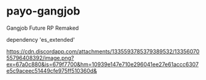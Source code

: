 # payo-gangjob
Gangjob Future RP Remaked

dependency 'es_extended'


https://cdn.discordapp.com/attachments/1335593785379389532/1335607055796408392/image.png?ex=67a0c880&is=679f7700&hm=10939e147e710e296041ee27e61accc6307e5c9aceec51449cfe975ff510360d&
